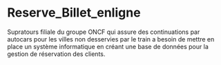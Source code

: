 # Reserve_Billet_enligne
 Supratours filiale du groupe ONCF qui assure des continuations par autocars pour les villes non desservies par le train a besoin de mettre en place un système informatique en créant une base de données pour la gestion de réservation des clients.
